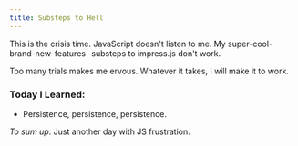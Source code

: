 ```yaml
--- 
title: Substeps to Hell
---
```


This is the crisis time. JavaScript doesn't listen to me. My super-cool-brand-new-features -substeps to impress.js don't work.

Too many trials makes me ervous. Whatever it takes, I will make it to work.

### Today I Learned:
* Persistence, persistence, persistence.

_To sum up_:
Just another day with JS frustration.